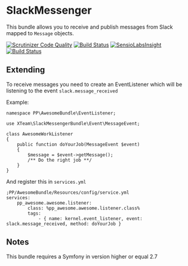SlackMessenger
=========================

This bundle allows you to receive and publish messages from Slack mapped to `Message` objects.

[![Scrutinizer Code Quality](https://scrutinizer-ci.com/g/piotrpasich/SlackMessenger/badges/quality-score.png?b=master)](https://scrutinizer-ci.com/g/piotrpasich/SlackMessenger/?branch=master)
[![Build Status](https://scrutinizer-ci.com/g/piotrpasich/SlackMessenger/badges/build.png?b=master)](https://scrutinizer-ci.com/g/piotrpasich/SlackMessenger/build-status/master)
[![SensioLabsInsight](https://insight.sensiolabs.com/projects/a5e2dc1f-79fd-4077-91ef-168f0141f64e/mini.png)](https://insight.sensiolabs.com/projects/a5e2dc1f-79fd-4077-91ef-168f0141f64e)
[![Build Status](https://travis-ci.org/piotrpasich/SlackMessenger.svg?branch=master)](https://travis-ci.org/piotrpasich/SlackMessenger)


Extending
---------

To receive messages you need to create an EventListener which will be listening to the event `slack.message_received`

Example:

```
namespace PP\AwesomeBundle\EventListener;

use XTeam\SlackMessengerBundle\Event\MessageEvent;

class AwesomeWorkListener
{
    public function doYourJob(MessageEvent $event)
    {
        $message = $event->getMessage();
        /** Do the right job **/
    }
}
```

And register this in `services.yml`

```
;PP/AwesomeBundle/Resources/config/service.yml
services:
    pp_awesome.awesome.listener:
        class: %pp_awesome.awesome.listener.class%
        tags:
            - { name: kernel.event_listener, event: slack.message_received, method: doYourJob }
```

Notes
---------

This bundle requires a Symfony in version higher or equal 2.7
